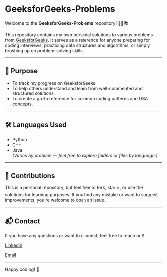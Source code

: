 # GeeksforGeeks-Problems

Welcome to the **GeeksforGeeks-Problems** repository! 👨‍💻📚

This repository contains my own personal solutions to various problems from [GeeksforGeeks](https://www.geeksforgeeks.org/). It serves as a reference for anyone preparing for coding interviews, practicing data structures and algorithms, or simply brushing up on problem-solving skills.

---

## 📌 Purpose

- To track my progress on GeeksforGeeks.
- To help others understand and learn from well-commented and structured solutions.
- To create a go-to reference for common coding patterns and DSA concepts.

---

## 🛠️ Languages Used

- Python
- C++
- Java  
*(Varies by problem — feel free to explore folders or files by language.)*

---

## 🤝 Contributions

This is a personal repository, but feel free to fork, star ⭐, or use the solutions for learning purposes. If you find any mistake or want to suggest improvements, you’re welcome to open an issue.

---

## 📬 Contact

If you have any questions or want to connect, feel free to reach out!

[Linkedin](https://www.linkedin.com/in/parthiv-majumdar-524046238/)

[Email](parthibmajumdar83@gmail.com)

---

Happy coding! 🚀  
